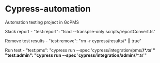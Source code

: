 # Cypress-automation
Automation testing project in GoPMS

Slack report - 
"test:report": "tsnd --transpile-only scripts/reportConvert.ts"

Remove test results - 
"test:remove": "rm -r cypress/results/* || true"

Run test -
"test:pms": "cypress run --spec 'cypress/integration/pms/**/*.ts'"
"test:admin": "cypress run --spec 'cypress/integration/admin/**/*.ts'"
